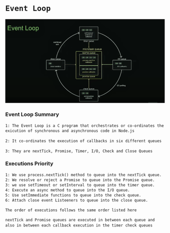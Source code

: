 # `Event Loop`

![](https://github.com/newmohib/event-loop/blob/master/public/EventLoop-1.PNG)


### Event Loop Summary

    1: The Event Loop is a C program that orchestrates or co-ordinates the exicution of synchronous and asynchronous code in Node.js

    2: It co-ordinates the execution of callbacks in six different queues

    3: They are nextTick, Promise, Timer, I/O, Check and Close Queues

### Executions Priority

    1: We use process.nextTick() method to queue into the nextTick queue.
    2: We resolve or reject a Promise to queue into the Promise queue.
    3: we use setTimeout or setInterval to queue into the timer queue.
    4: Execute an async method to queue into the I/O queue.
    5: Use setImmediate functions to queue into the check queue.
    6: Attach close event Listeeners to queue into the close queue.

`The order of executions follows the same order listed here`

`nextTick and Promise queues are executed in between each queue and also in between each callback execution in the timer check queues`


